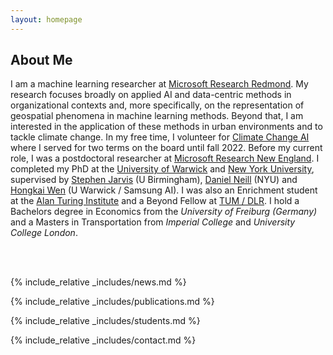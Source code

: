 ```yaml
---
layout: homepage
---
```


## About Me

<!-- I am a postdoctoral researcher at <a href="https://www.microsoft.com/en-us/research/lab/microsoft-research-new-england">Microsoft Research New England</a>. -->
I am a machine learning researcher at <a href="https://www.microsoft.com/en-us/research/lab/microsoft-research-redmond/">Microsoft Research Redmond</a>.
My research focuses broadly on applied AI and data-centric methods in organizational contexts and, more specifically, on the representation of geospatial phenomena in machine learning methods. Beyond that, I am interested in the application of these methods in urban environments and to tackle climate change. 
In my free time, I volunteer for <a href="https://climatechange.ai">Climate Change AI</a> where I served for two terms on the board until fall 2022. 
Before my current role, I was a postdoctoral researcher at <a href="https://www.microsoft.com/en-us/research/lab/microsoft-research-new-england">Microsoft Research New England</a>.
I completed my PhD at the <a href="http://www.wisc.warwick.ac.uk/">University of Warwick</a> and <a href="https://wp.nyu.edu/ml4good/">New York University</a>, supervised by <a href="https://www.birmingham.ac.uk/staff/profiles/eps/jarvis-stephen.aspx">Stephen Jarvis</a> (U Birmingham), <a href="https://cs.nyu.edu/~neill/">Daniel Neill</a> (NYU) and <a href="https://hongkaiw.github.io/">Hongkai Wen</a> (U Warwick / Samsung AI). 
I was also an Enrichment student at the <a href="https://turing.ac.uk">Alan Turing Institute</a> and a Beyond Fellow at <a href="https://ai4eo.de/">TUM / DLR</a>. 
I hold a Bachelors degree in Economics from the <em>University of Freiburg (Germany)</em> and a Masters in Transportation from <em>Imperial College</em> and <em>University College London</em>.

<br>
<br>

{% include_relative _includes/news.md %}

{% include_relative _includes/publications.md %}

<!-- {% include_relative _includes/service.md %} -->

{% include_relative _includes/students.md %}

{% include_relative _includes/contact.md %}